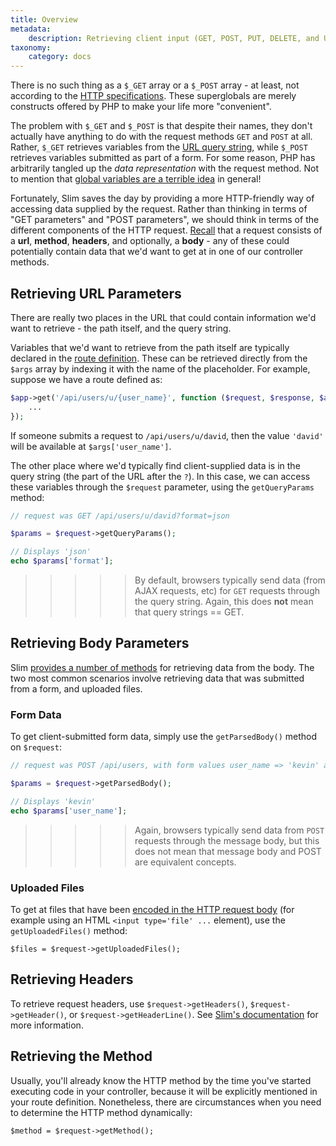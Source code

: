 ```yaml
---
title: Overview
metadata:
    description: Retrieving client input (GET, POST, PUT, DELETE, and URL arguments) in your controllers.
taxonomy:
    category: docs
---
```


There is no such thing as a `$_GET` array or a `$_POST` array - at least, not according to the [HTTP specifications](https://en.wikipedia.org/wiki/Hypertext_Transfer_Protocol#Message_Format).  These superglobals are merely constructs offered by PHP to make your life more "convenient".

The problem with `$_GET` and `$_POST` is that despite their names, they don't actually have anything to do with the request methods `GET` and `POST` at all.  Rather, `$_GET` retrieves variables from the [URL query string](http://php.net/manual/en/reserved.variables.get.php), while `$_POST` retrieves variables submitted as part of a form.  For some reason, PHP has arbitrarily tangled up the *data representation* with the request method.  Not to mention that [global variables are a terrible idea](http://softwareengineering.stackexchange.com/questions/148108/why-is-global-state-so-evil) in general!

Fortunately, Slim saves the day by providing a more HTTP-friendly way of accessing data supplied by the request.  Rather than thinking in terms of "GET parameters" and "POST parameters", we should think in terms of the different components of the HTTP request.  [Recall](/routes-and-controllers/rest) that a request consists of a **url**, **method**, **headers**, and optionally, a **body** - any of these could potentially contain data that we'd want to get at in one of our controller methods.

## Retrieving URL Parameters

There are really two places in the URL that could contain information we'd want to retrieve - the path itself, and the query string.

Variables that we'd want to retrieve from the path itself are typically declared in the [route definition](/routes-and-controllers/front-controller).  These can be retrieved directly from the `$args` array by indexing it with the name of the placeholder.  For example, suppose we have a route defined as:

```php
$app->get('/api/users/u/{user_name}', function ($request, $response, $args) {
    ...
});
```

If someone submits a request to `/api/users/u/david`, then the value `'david'` will be available at `$args['user_name']`.

The other place where we'd typically find client-supplied data is in the query string (the part of the URL after the `?`).  In this case, we can access these variables through the `$request` parameter, using the `getQueryParams` method:

```php
// request was GET /api/users/u/david?format=json

$params = $request->getQueryParams();

// Displays 'json'
echo $params['format'];
```

>>>>> By default, browsers typically send data (from AJAX requests, etc) for `GET` requests through the query string.  Again, this does **not** mean that query strings == GET.

## Retrieving Body Parameters

Slim [provides a number of methods](https://www.slimframework.com/docs/objects/request.html#the-request-body) for retrieving data from the body.  The two most common scenarios involve retrieving data that was submitted from a form, and uploaded files.

### Form Data

To get client-submitted form data, simply use the `getParsedBody()` method on `$request`:

```php
// request was POST /api/users, with form values user_name => 'kevin' and password => 'hunter2'

$params = $request->getParsedBody();

// Displays 'kevin'
echo $params['user_name'];
```

>>>>> Again, browsers typically send data from `POST` requests through the message body, but this does not mean that message body and POST are equivalent concepts.

### Uploaded Files

To get at files that have been [encoded in the HTTP request body](http://stackoverflow.com/a/26791188/2970321) (for example using an HTML `<input type='file' ...` element), use the `getUploadedFiles()` method:

```
$files = $request->getUploadedFiles();
```

## Retrieving Headers

To retrieve request headers, use `$request->getHeaders()`, `$request->getHeader()`, or `$request->getHeaderLine()`.  See [Slim's documentation](https://www.slimframework.com/docs/objects/request.html#the-request-headers) for more information.

## Retrieving the Method

Usually, you'll already know the HTTP method by the time you've started executing code in your controller, because it will be explicitly mentioned in your route definition.  Nonetheless, there are circumstances when you need to determine the HTTP method dynamically:

```
$method = $request->getMethod();
```
